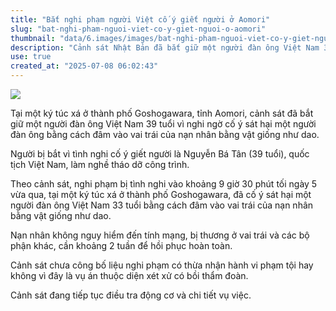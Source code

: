 ```yaml
---
title: "Bắt nghi phạm người Việt cố ý giết người ở Aomori"
slug: "bat-nghi-pham-nguoi-viet-co-y-giet-nguoi-o-aomori"
thumbnail: "data/6.images/images/bat-nghi-pham-nguoi-viet-co-y-giet-nguoi-o-aomori.webp"
description: "Cảnh sát Nhật Bản đã bắt giữ một người đàn ông Việt Nam 39 tuổi nghi cố ý giết người bằng cách đâm nạn nhân tại một ký túc xá ở tỉnh Aomori."
use: true
created_at: "2025-07-08 06:02:43"
---
```


![](/images/20250707-22030180-atv-000-2-view.webp)

Tại một ký túc xá ở thành phố Goshogawara, tỉnh Aomori, cảnh sát đã bắt giữ một người đàn ông Việt Nam 39 tuổi vì nghi ngờ cố ý sát hại một người đàn ông bằng cách đâm vào vai trái của nạn nhân bằng vật giống như dao.

Người bị bắt vì tình nghi cố ý giết người là Nguyễn Bá Tân (39 tuổi), quốc tịch Việt Nam, làm nghề tháo dỡ công trình.

Theo cảnh sát, nghi phạm bị tình nghi vào khoảng 9 giờ 30 phút tối ngày 5 vừa qua, tại một ký túc xá ở thành phố Goshogawara, đã cố ý sát hại một người đàn ông Việt Nam 33 tuổi bằng cách đâm vào vai trái của nạn nhân bằng vật giống như dao.

Nạn nhân không nguy hiểm đến tính mạng, bị thương ở vai trái và các bộ phận khác, cần khoảng 2 tuần để hồi phục hoàn toàn.

Cảnh sát chưa công bố liệu nghi phạm có thừa nhận hành vi phạm tội hay không vì đây là vụ án thuộc diện xét xử có bồi thẩm đoàn.

Cảnh sát đang tiếp tục điều tra động cơ và chi tiết vụ việc.